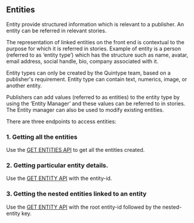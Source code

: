 ## Entities

Entity provide structured information which is relevant to a publisher. An entity can be referred in relevant stories.

The representation of linked entities on the front end is contextual to the purpose for which it is referred in stories.
Example of entity is a person (referred to as ‘entity type’) which has the structure such as name, avatar, email address, social handle, bio, company associated with it.

Entity types can only be created by the Quintype team, based on a publisher's requirement.
Entity type can contain text, numerics, image, or another entity.

Publishers can add values (referred to as entities) to the entity type by using the ‘Entity Manager’ and these values can be referred to in stories. The Entity manager can also be used to modify existing entities.

There are three endpoints to access entities:

### 1. Getting all the entities

Use the [GET ENTITIES API](/swagger#/entity/get_api_v1_entities) to get all the entities created.

### 2. Getting particular entity details.

Use the [GET ENTITY API](/swagger#/entity/get_api_v1_entities__id_) with the entity-id.

### 3. Getting the nested entities linked to an entity

Use the [GET ENTITY API](/swagger#/entity/get_api_v1_entities__id___subentity__) with the root entity-id followed by the nested-entity key.
